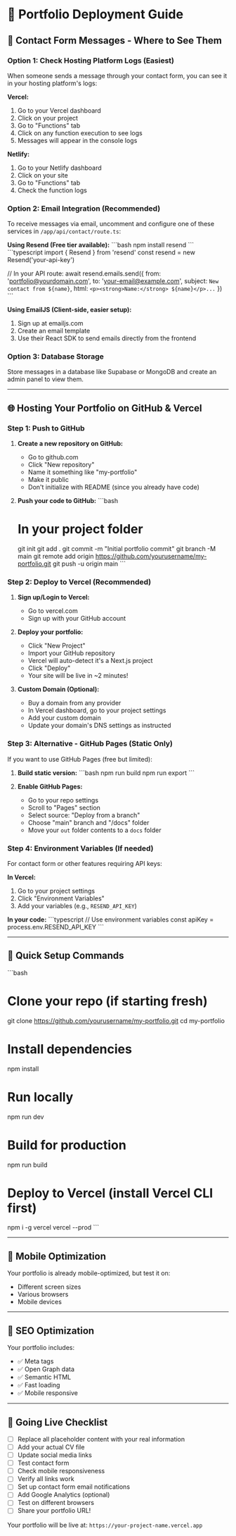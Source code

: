 # 🚀 Portfolio Deployment Guide

## 📧 Contact Form Messages - Where to See Them

### Option 1: Check Hosting Platform Logs (Easiest)
When someone sends a message through your contact form, you can see it in your hosting platform's logs:

**Vercel:**
1. Go to your Vercel dashboard
2. Click on your project
3. Go to "Functions" tab
4. Click on any function execution to see logs
5. Messages will appear in the console logs

**Netlify:**
1. Go to your Netlify dashboard
2. Click on your site
3. Go to "Functions" tab
4. Check the function logs

### Option 2: Email Integration (Recommended)
To receive messages via email, uncomment and configure one of these services in `/app/api/contact/route.ts`:

**Using Resend (Free tier available):**
\`\`\`bash
npm install resend
\`\`\`
\`\`\`typescript
import { Resend } from 'resend'
const resend = new Resend('your-api-key')

// In your API route:
await resend.emails.send({
  from: 'portfolio@yourdomain.com',
  to: 'your-email@example.com',
  subject: `New contact from ${name}`,
  html: `<p><strong>Name:</strong> ${name}</p>...`
})
\`\`\`

**Using EmailJS (Client-side, easier setup):**
1. Sign up at emailjs.com
2. Create an email template
3. Use their React SDK to send emails directly from the frontend

### Option 3: Database Storage
Store messages in a database like Supabase or MongoDB and create an admin panel to view them.

---

## 🌐 Hosting Your Portfolio on GitHub & Vercel

### Step 1: Push to GitHub

1. **Create a new repository on GitHub:**
   - Go to github.com
   - Click "New repository"
   - Name it something like "my-portfolio"
   - Make it public
   - Don't initialize with README (since you already have code)

2. **Push your code to GitHub:**
   \`\`\`bash
   # In your project folder
   git init
   git add .
   git commit -m "Initial portfolio commit"
   git branch -M main
   git remote add origin https://github.com/yourusername/my-portfolio.git
   git push -u origin main
   \`\`\`

### Step 2: Deploy to Vercel (Recommended)

1. **Sign up/Login to Vercel:**
   - Go to vercel.com
   - Sign up with your GitHub account

2. **Deploy your portfolio:**
   - Click "New Project"
   - Import your GitHub repository
   - Vercel will auto-detect it's a Next.js project
   - Click "Deploy"
   - Your site will be live in ~2 minutes!

3. **Custom Domain (Optional):**
   - Buy a domain from any provider
   - In Vercel dashboard, go to your project settings
   - Add your custom domain
   - Update your domain's DNS settings as instructed

### Step 3: Alternative - GitHub Pages (Static Only)

If you want to use GitHub Pages (free but limited):

1. **Build static version:**
   \`\`\`bash
   npm run build
   npm run export
   \`\`\`

2. **Enable GitHub Pages:**
   - Go to your repo settings
   - Scroll to "Pages" section
   - Select source: "Deploy from a branch"
   - Choose "main" branch and "/docs" folder
   - Move your `out` folder contents to a `docs` folder

### Step 4: Environment Variables (If needed)

For contact form or other features requiring API keys:

**In Vercel:**
1. Go to your project settings
2. Click "Environment Variables"
3. Add your variables (e.g., `RESEND_API_KEY`)

**In your code:**
\`\`\`typescript
// Use environment variables
const apiKey = process.env.RESEND_API_KEY
\`\`\`

---

## 🔧 Quick Setup Commands

\`\`\`bash
# Clone your repo (if starting fresh)
git clone https://github.com/yourusername/my-portfolio.git
cd my-portfolio

# Install dependencies
npm install

# Run locally
npm run dev

# Build for production
npm run build

# Deploy to Vercel (install Vercel CLI first)
npm i -g vercel
vercel --prod
\`\`\`

---

## 📱 Mobile Optimization

Your portfolio is already mobile-optimized, but test it on:
- Different screen sizes
- Various browsers
- Mobile devices

---

## 🎯 SEO Optimization

Your portfolio includes:
- ✅ Meta tags
- ✅ Open Graph data
- ✅ Semantic HTML
- ✅ Fast loading
- ✅ Mobile responsive

---

## 🚀 Going Live Checklist

- [ ] Replace all placeholder content with your real information
- [ ] Add your actual CV file
- [ ] Update social media links
- [ ] Test contact form
- [ ] Check mobile responsiveness
- [ ] Verify all links work
- [ ] Set up contact form email notifications
- [ ] Add Google Analytics (optional)
- [ ] Test on different browsers
- [ ] Share your portfolio URL!

Your portfolio will be live at: `https://your-project-name.vercel.app`
